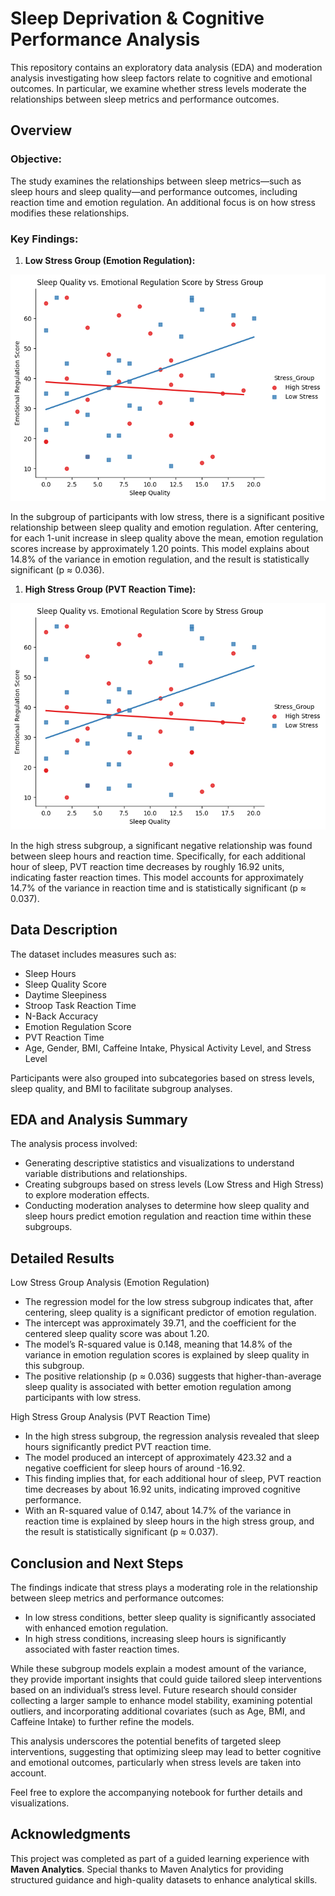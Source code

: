# Sleep Deprivation & Cognitive Performance Analysis

This repository contains an exploratory data analysis (EDA) and moderation analysis investigating how sleep factors relate to cognitive and emotional outcomes. In particular, we examine whether stress levels moderate the relationships between sleep metrics and performance outcomes.

## Overview

### Objective:

The study examines the relationships between sleep metrics—such as sleep hours and sleep quality—and performance outcomes, including reaction time and emotion regulation. An additional focus is on how stress modifies these relationships.

### Key Findings:

1. **Low Stress Group (Emotion Regulation):**

![Low Stress in Emotional Regulation vs Sleep Quality](assets/LowStress_Emotions.png)

In the subgroup of participants with low stress, there is a significant positive relationship between sleep quality and emotion regulation. After centering, for each 1-unit increase in sleep quality above the mean, emotion regulation scores increase by approximately 1.20 points. This model explains about 14.8% of the variance in emotion regulation, and the result is statistically significant (p ≈ 0.036).

1. **High Stress Group (PVT Reaction Time):**

![High Stress in PVT Reaction Time vs Sleep Hours](assets/LowStress_Emotions.png)

In the high stress subgroup, a significant negative relationship was found between sleep hours and reaction time. Specifically, for each additional hour of sleep, PVT reaction time decreases by roughly 16.92 units, indicating faster reaction times. This model accounts for approximately 14.7% of the variance in reaction time and is statistically significant (p ≈ 0.037).

## Data Description

The dataset includes measures such as:

- Sleep Hours
- Sleep Quality Score
- Daytime Sleepiness
- Stroop Task Reaction Time
- N-Back Accuracy
- Emotion Regulation Score
- PVT Reaction Time
- Age, Gender, BMI, Caffeine Intake, Physical Activity Level, and Stress Level

Participants were also grouped into subcategories based on stress levels, sleep quality, and BMI to facilitate subgroup analyses.

## EDA and Analysis Summary

The analysis process involved:

- Generating descriptive statistics and visualizations to understand variable distributions and relationships.
- Creating subgroups based on stress levels (Low Stress and High Stress) to explore moderation effects.
- Conducting moderation analyses to determine how sleep quality and sleep hours predict emotion regulation and reaction time within these subgroups.

## Detailed Results

Low Stress Group Analysis (Emotion Regulation)

- The regression model for the low stress subgroup indicates that, after centering, sleep quality is a significant predictor of emotion regulation.
- The intercept was approximately 39.71, and the coefficient for the centered sleep quality score was about 1.20.
- The model’s R-squared value is 0.148, meaning that 14.8% of the variance in emotion regulation scores is explained by sleep quality in this subgroup.
- The positive relationship (p ≈ 0.036) suggests that higher-than-average sleep quality is associated with better emotion regulation among participants with low stress.

High Stress Group Analysis (PVT Reaction Time)

- In the high stress subgroup, the regression analysis revealed that sleep hours significantly predict PVT reaction time.
- The model produced an intercept of approximately 423.32 and a negative coefficient for sleep hours of around -16.92.
- This finding implies that, for each additional hour of sleep, PVT reaction time decreases by about 16.92 units, indicating improved cognitive performance.
- With an R-squared value of 0.147, about 14.7% of the variance in reaction time is explained by sleep hours in the high stress group, and the result is statistically significant (p ≈ 0.037).

## Conclusion and Next Steps

The findings indicate that stress plays a moderating role in the relationship between sleep metrics and performance outcomes:

- In low stress conditions, better sleep quality is significantly associated with enhanced emotion regulation.
- In high stress conditions, increasing sleep hours is significantly associated with faster reaction times.

While these subgroup models explain a modest amount of the variance, they provide important insights that could guide tailored sleep interventions based on an individual’s stress level. Future research should consider collecting a larger sample to enhance model stability, examining potential outliers, and incorporating additional covariates (such as Age, BMI, and Caffeine Intake) to further refine the models.

This analysis underscores the potential benefits of targeted sleep interventions, suggesting that optimizing sleep may lead to better cognitive and emotional outcomes, particularly when stress levels are taken into account.

Feel free to explore the accompanying notebook for further details and visualizations.

## Acknowledgments

This project was completed as part of a guided learning experience with **Maven Analytics**. Special thanks to Maven Analytics for providing structured guidance and high-quality datasets to enhance analytical skills.
